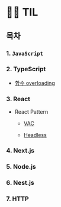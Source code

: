 # 🤾‍♂️ TIL

## 목차

### 1. `JavaScript`

### 2. TypeScript

- [함수 overloading](https://github.com/ranjafunc/TIL/tree/main/TS/README.md#)

### 3. React

- React Pattern

  - [VAC](https://github.com/ranjafunc/TIL/tree/main/FE/React/component_pattern/VAC_pattern.md)

  - [Headless](https://github.com/ranjafunc/TIL/tree/main/FE/React/component_pattern/toss.md)

### 4. Next.js

### 5. Node.js

### 6. Nest.js

### 7. HTTP
